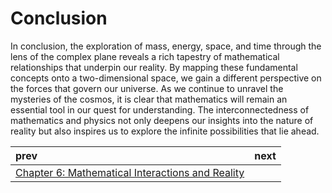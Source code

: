 # Conclusion

In conclusion, the exploration of mass, energy, space, and time through the lens of the complex plane reveals a rich tapestry of mathematical relationships that underpin our reality. By mapping these fundamental concepts onto a two-dimensional space, we gain a different perspective on the forces that govern our universe. As we continue to unravel the mysteries of the cosmos, it is clear that mathematics will remain an essential tool in our quest for understanding. The interconnectedness of mathematics and physics not only deepens our insights into the nature of reality but also inspires us to explore the infinite possibilities that lie ahead.

| prev | next |
| :--- | ---: |
| [Chapter 6: Mathematical Interactions and Reality](./CHAPTER6.md) |